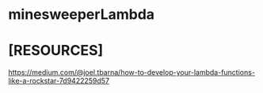 # minesweeperLambda

# [RESOURCES]

https://medium.com/@joel.tbarna/how-to-develop-your-lambda-functions-like-a-rockstar-7d9422259d57